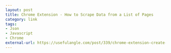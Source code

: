 ```yaml
---
layout: post
title: Chrome Extension - How to Scrape Data from a List of Pages
category: link
tags:
- Json
- Javascript
- Chrome
external-url: https://usefulangle.com/post/339/chrome-extension-create-page-scraper
---
```

